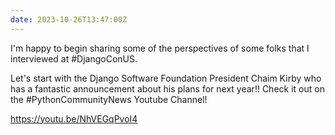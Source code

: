 ```yaml
---
date: 2023-10-26T13:47:00Z
---
```


I'm happy to begin sharing some of the perspectives of some folks that I interviewed at #DjangoConUS. 

Let's start with the Django Software Foundation President Chaim Kirby who has a fantastic announcement about his plans for next year!! Check it out on the #PythonCommunityNews Youtube Channel!

https://youtu.be/NhVEGqPvoI4
